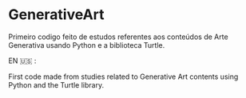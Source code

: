 # GenerativeArt


Primeiro codigo feito de estudos referentes aos conteúdos de Arte Generativa usando Python e a biblioteca Turtle.


EN	:us: :

First code made from studies related to Generative Art contents using Python and the Turtle library.


